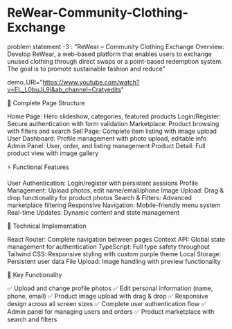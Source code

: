 # ReWear-Community-Clothing-Exchange

problem statement -3 : "ReWear – Community Clothing Exchange
Overview:
Develop ReWear, a web-based platform that enables users to exchange unused clothing
through direct swaps or a point-based redemption system. The goal is to promote sustainable
fashion and reduce"

demo_URl="https://www.youtube.com/watch?v=EL_L0buJL9I&ab_channel=Cratyedits"

📱 Complete Page Structure

Home Page: Hero slideshow, categories, featured products
Login/Register: Secure authentication with form validation
Marketplace: Product browsing with filters and search
Sell Page: Complete item listing with image upload
User Dashboard: Profile management with photo upload, editable info
Admin Panel: User, order, and listing management
Product Detail: Full product view with image gallery


⚡ Functional Features

User Authentication: Login/register with persistent sessions
Profile Management: Upload photos, edit name/email/phone
Image Upload: Drag & drop functionality for product photos
Search & Filters: Advanced marketplace filtering
Responsive Navigation: Mobile-friendly menu system
Real-time Updates: Dynamic content and state management


🔧 Technical Implementation

React Router: Complete navigation between pages
Context API: Global state management for authentication
TypeScript: Full type safety throughout
Tailwind CSS: Responsive styling with custom purple theme
Local Storage: Persistent user data
File Upload: Image handling with preview functionality


🎯 Key Functionality

✅ Upload and change profile photos
✅ Edit personal information (name, phone, email)
✅ Product image upload with drag & drop
✅ Responsive design across all screen sizes
✅ Complete user authentication flow
✅ Admin panel for managing users and orders
✅ Product marketplace with search and filters
